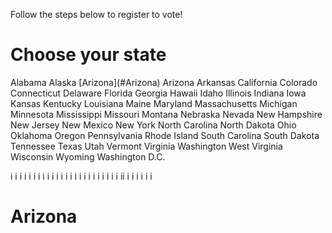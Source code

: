 Follow the steps below to register to vote!
<h1>Choose your state</h1>
Alabama   Alaska   [Arizona](#Arizona)   Arizona   Arkansas   California   Colorado   Connecticut   Delaware   Florida   Georgia   Hawaii   Idaho   Illinois   Indiana   Iowa   Kansas   Kentucky   Louisiana   Maine   Maryland   Massachusetts   Michigan   Minnesota   Mississippi   Missouri   Montana   Nebraska   Nevada   New Hampshire   New Jersey   New Mexico   New York   North Carolina   North Dakota   Ohio   Oklahoma   Oregon   Pennsylvania   Rhode Island   South Carolina   South Dakota   Tennessee   Texas   Utah   Vermont   Virginia   Washington   West   Virginia   Wisconsin   Wyoming   Washington D.C.

i
i
i
i
i
i
i
i
i
i
i
i
i
i
i
i
i
i
i
i
i
i
i
i
ii
i
i
i
i
i
i


# Arizona
